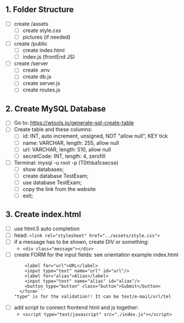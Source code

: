 ## 1. Folder Structure
* [ ] create /assets 
  * [ ] create style.css
  * [ ] pictures (if needed) 
* [ ] create /public
  * [ ] create index.html 
  * [ ] index.js (frontEnd JS)
* [ ] create /server 
  * [ ] create .env
  * [ ] create db.js
  * [ ] create server.js
  * [ ] create routes.js

## 2. Create MySQL Database
* [ ] Go to: https://wtools.io/generate-sql-create-table
* [ ] Create table and these columns:
  * [ ] id: INT, auto increment, unsigned, NOT "allow null", KEY tick
  * [ ] name: VARCHAR, length: 255, allow null
  * [ ] url: VARCHAR, length: 510, allow null
  * [ ] secretCode: INT, length: 4, zerofill
* [ ] Terminal: mysql -u root -p (T0thba1csecse)
  * [ ] show databases;
  * [ ] create database TestExam;
  * [ ] use database TestExam;
  * [ ] copy the link from the website
  * [ ] exit;

## 3. Create index.html
* [ ] use html:5 auto completion
* [ ] head: `<link rel="stylesheet" href="../assets/style.css">`
* [ ] if a message has to be shown, create DIV or something: 
  * `<div class="message"></div>`
* [ ] create FORM for the input fields:
  see orientation example index.html
  ```<form>
      <label for="url">URL</label>
      <input type="text" name="url" id="url"/>
      <label for="alias">Alias</label>
      <input type="text" name="alias" id="alias"/>
      <button type="button" class="button">Submit</button>
    </form>```
  "type" is for the validation!! It can be text/e-mail/url/tel
* [ ] add script to connect frontend html and js together: 
  * `<script type="text/javascript" src="./index.js"></script>`